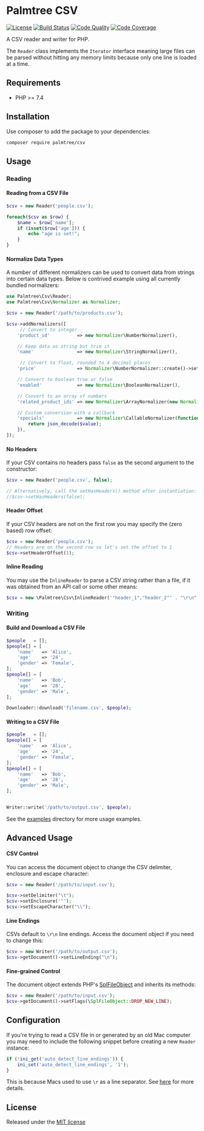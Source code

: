 # Palmtree CSV

[![License](http://img.shields.io/packagist/l/palmtree/csv.svg)](LICENSE)
[![Build Status](https://img.shields.io/scrutinizer/build/g/palmtreephp/csv)](https://scrutinizer-ci.com/g/palmtreephp/csv/build-status/master)
[![Code Quality](https://img.shields.io/scrutinizer/quality/g/palmtreephp/csv)](https://scrutinizer-ci.com/g/palmtreephp/csv/)
[![Code Coverage](https://img.shields.io/scrutinizer/coverage/g/palmtreephp/csv.svg)](https://scrutinizer-ci.com/g/palmtreephp/csv/code-structure/master/code-coverage)

A CSV reader and writer for PHP.

The `Reader` class implements the `Iterator` interface meaning large files can be parsed
without hitting any memory limits because only one line is loaded at a time.

## Requirements
* PHP >= 7.4

## Installation
Use composer to add the package to your dependencies:

```bash
composer require palmtree/csv
```

## Usage

### Reading

#### Reading from a CSV File

```php
$csv = new Reader('people.csv');

foreach($csv as $row) {
    $name = $row['name'];
    if (isset($row['age'])) {
        echo "age is set!";
    }
}
```

#### Normalize Data Types
A number of different normalizers can be used to convert data from strings into certain data types.
Below is contrived example using all currently bundled normalizers:

```php
use Palmtree\Csv\Reader;
use Palmtree\Csv\Normalizer as Normalizer;

$csv = new Reader('/path/to/products.csv');

$csv->addNormalizers([
     // Convert to integer
    'product_id'          => new Normalizer\NumberNormalizer(),

    // Keep data as string but trim it
    'name'                => new Normalizer\StringNormalizer(),

     // Convert to float, rounded to 4 decimal places
    'price'               => Normalizer\NumberNormalizer::create()->setDecimals(4),

    // Convert to boolean true or false
    'enabled'             => new Normalizer\BooleanNormalizer(),

    // Convert to an array of numbers
    'related_product_ids' => new Normalizer\ArrayNormalizer(new Normalizer\NumberNormalizer()),

    // Custom conversion with a callback
    'specials'            => new Normalizer\CallableNormalizer(function (string $value) {
        return json_decode($value);
    }),
]);
```

#### No Headers
If your CSV contains no headers pass `false` as the second argument to the constructor:

```php
$csv = new Reader('people.csv', false);

// Alternatively, call the setHasHeaders() method after instantiation:
//$csv->setHasHeaders(false);

```

#### Header Offset
If your CSV headers are not on the first row you may specify the (zero based) row offset:

```php
$csv = new Reader('people.csv');
// Headers are on the second row so let's set the offset to 1
$csv->setHeaderOffset(1);
```

#### Inline Reading
You may use the `InlineReader` to parse a CSV string rather than a file, if it was obtained from an API call or some other means:

```php
$csv = new \Palmtree\Csv\InlineReader('"header_1","header_2"' . "\r\n" . '"foo","bar"');
```

### Writing

#### Build and Download a CSV File

```php
$people   = [];
$people[] = [
    'name'   => 'Alice',
    'age'    => '24',
    'gender' => 'Female',
];
$people[] = [
    'name'   => 'Bob',
    'age'    => '28',
    'gender' => 'Male',
];

Downloader::download('filename.csv', $people);
```

#### Writing to a CSV File

```php
$people   = [];
$people[] = [
    'name'   => 'Alice',
    'age'    => '24',
    'gender' => 'Female',
];
$people[] = [
    'name'   => 'Bob',
    'age'    => '28',
    'gender' => 'Male',
];


Writer::write('/path/to/output.csv', $people);
```

See the [examples](examples) directory for more usage examples.

## Advanced Usage

#### CSV Control
You can access the document object to change the CSV delimiter, enclosure and escape character:

```php
$csv = new Reader('/path/to/input.csv');

$csv->setDelimiter("\t");
$csv->setEnclosure('"');
$csv->setEscapeCharacter("\\");
```

#### Line Endings
CSVs default to `\r\n` line endings. Access the document object if you need to change this:

```php
$csv = new Writer('/path/to/output.csv');
$csv->getDocument()->setLineEnding("\n");
```


#### Fine-grained Control
The document object extends PHP's [SplFileObject](http://php.net/manual/en/class.splfileobject.php) and inherits its methods:

```php
$csv = new Reader('/path/to/input.csv');
$csv->getDocument()->setFlags(\SplFileObject::DROP_NEW_LINE);
```

## Configuration
If you're trying to read a CSV file in or generated by an old Mac computer you may need to include
the following snippet before creating a new `Reader` instance:

```php
if (!ini_get('auto_detect_line_endings')) {
    ini_set('auto_detect_line_endings', '1');
}
```

This is because Macs used to use `\r` as a line separator. See [here](http://php.net/manual/en/function.fgetcsv.php#refsect1-function.fgetcsv-returnvalues) for more details.

## License
Released under the [MIT license](LICENSE)
